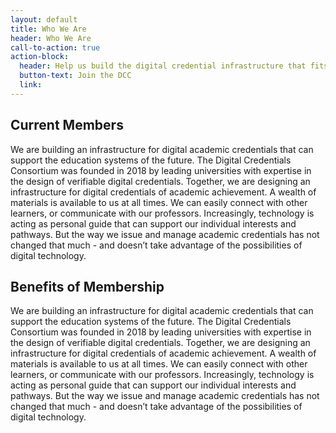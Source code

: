 ```yaml
---
layout: default
title: Who We Are
header: Who We Are
call-to-action: true
action-block:
  header: Help us build the digital credential infrastructure that fits the future of education.
  button-text: Join the DCC
  link: 
---
```

## Current Members

We are building an infrastructure for digital academic credentials that can support the education systems of the future.
The Digital Credentials Consortium was founded in 2018 by leading universities with expertise in the design of verifiable digital credentials. Together, we are designing an infrastructure for digital credentials of academic achievement.
A wealth of materials is available to us at all times. We can easily connect with other learners, or communicate with our professors. Increasingly, technology is acting as personal guide that can support our individual interests and pathways. But the way we issue and manage academic credentials has not changed that much - and doesn’t take advantage of the possibilities of digital technology.

## Benefits of Membership

We are building an infrastructure for digital academic credentials that can support the education systems of the future.
The Digital Credentials Consortium was founded in 2018 by leading universities with expertise in the design of verifiable digital credentials. Together, we are designing an infrastructure for digital credentials of academic achievement.
A wealth of materials is available to us at all times. We can easily connect with other learners, or communicate with our professors. Increasingly, technology is acting as personal guide that can support our individual interests and pathways. But the way we issue and manage academic credentials has not changed that much - and doesn’t take advantage of the possibilities of digital technology.